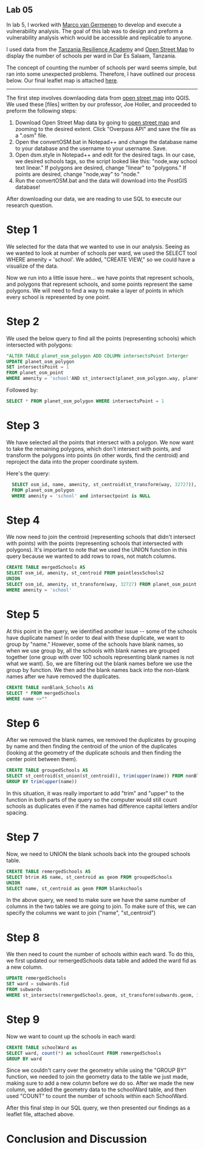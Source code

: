 

## Lab 05



In lab 5, I worked with [Marco van Germenen](https://marcovg.github.io/) to develop and execute a vulnerability analysis. The goal of this lab was to design and preform a vulnerability analysis which would be accessible and replicable to anyone. 

I used data from the [Tanzania Resilience Academy](https://resilienceacademy.ac.tz/) and [Open Street Map](https://www.openstreetmap.org/) to display the number of schools per ward in Dar Es Salaam, Tanzania. 



The concept of counting the number of schools per ward seems simple, but ran into some unexpected problems. Therefore, I have outlined our process below. Our final leaflet map is attached [here](dsmmap).

---------------------------------------------------------------------------------------------------------------

The first step involves downlaoding data from [open street map](https://www.openstreetmap.org/) into QGIS. We used these [files] written by our professor, Joe Holler, and proceeded to preform the following steps:
1. Download Open Street Map data by going to [open street map](https://www.openstreetmap.org/) and zooming to the desired    extent. Click "Overpass API" and save the file as a ".osm" file. 
2. Open the convertOSM.bat in Notepad++ and change the database name to your database and the username to your username. Save.
3. Open dsm.style in Notepad++ and edit for the desired tags. In our case, we desired schools tags, so the script looked    like this: 
        "node,way     school      text       linear." 
If polygons are desired, change "linear" to "polygons." If points are desired, change "node,way" to "node."
4. Run the convertOSM.bat and the data will download into the PostGIS database!
  

After downloading our data, we are reading to use SQL to execute our research question. 

# Step 1
We selected for the data that we wanted to use in our analysis. Seeing as we wanted to look at number of schools per ward, we used the SELECT tool WHERE amenity = 'school'. We added, "CREATE VIEW," so we could have a visualize of the data.

Now we run into a little issue here... we have points that represent schools, and polygons that represent schools, and some points represent the same polygons. We will need to find a way to make a layer of points in which every school is
represented by one point.

# Step 2
We used the below query to find all the points (representing schools) which intersected with polygons:

```sql
"ALTER TABLE planet_osm_polygon ADD COLUMN intersectsPoint Interger
UPDATE planet_osm_polygon
SET intersectsPoint = 1
FROM planet_osm_point
WHERE amenity = 'school'AND st_intersect(planet_osm_polygon.way, planet_osm_point.way)
```

Followed by: 
```sql
SELECT * FROM planet_osm_polygon WHERE intersectsPoint = 1
```

# Step 3
We have selected all the points that intersect with a polygon. We now want to take the remaining polygons, which don't intersect with points, and transform the polygons into points (in other words, find the centroid) and reproject the data into the proper coordinate system. 

Here's the query:

```sql
  SELECT osm_id, name, amenity, st_centroid(st_transform(way, 32727)), intersectsPoint
  FROM planet_osm_polygon
  WHERE amenity = 'school' and intersectpoint is NULL
  ```

# Step 4
We now need to join the centroid (representing schools that didn't intersect with points) with the points (representing schools that intersected with polygons). It's important to note that we used the UNION function in this query because we wanted to add rows to rows, not match columns. 

```sql
CREATE TABLE mergedSchools AS
SELECT osm_id, amenity, st_centroid FROM pointlessSchools2
UNION
SELECT osm_id, amenity, st_transform(way, 32727) FROM planet_osm_point
WHERE amenity = 'school'
```
# Step 5
At this point in the query, we identified another issue -- some of the schools have duplicate names! In order to deal with these duplicate, we want to group by "name." However, some of the schools have blank names, so when we use group by, all the schools with blank names are grouped together (one group with over 100 schools representing blank names is not what
we want). So, we are filtering out the blank names before we use the group by function. We then add the blank names back into the non-blank names after we have removed the duplicates.

```sql
CREATE TABLE nonBlank_Schools AS
SELECT * FROM mergedSchools
WHERE name <>""
```

# Step 6
After we removed the blank names, we removed the duplicates by grouping by name and then finding the centroid of the union of the duplicates (looking at the geometry of the duplicate schools and then finding the center point between them).

```sql
CREATE TABLE groupedSchools AS
SELECT st_centroid(st_union(st_centroid)), trim(upper(name)) FROM nonBlank_Schools
GROUP BY trim(upper(name))
```

In this situation, it was really important to add "trim" and "upper" to the function in both parts of the query so the computer would still count schools as duplicates even if the names had difference capital letters and/or spacing.

# Step 7
Now, we need to UNION the blank schools back into the grouped schools table.

```sql
CREATE TABLE remergedSchools AS
SELECT btrim AS name, st_centroid as geom FROM groupedSchools
UNION
SELECT name, st_centroid as geom FROM blankschools
```

In the above query, we need to make sure we have the same number of columns in the two tables we are going to join. To make sure of this, we can specify the columns we want to join ("name", "st_centroid")

# Step 8
We then need to count the number of schools within each ward. To do this, we
first updated our remergedSchools data table and added the ward fid as a new column.

```sql
UPDATE remergedSchools
SET ward = subwards.fid
FROM subwards
WHERE st_intersects(remergedSchools.geom, st_transform(subwards.geom, 32727))
```

# Step 9
Now we want to count up the schools in each ward:

```sql
CREATE TABLE schoolWard as
SELECT ward, count(*) as schoolCount FROM remergedSchools
GROUP BY ward
```

Since we couldn't carry over the geometry while using the "GROUP BY" function, we needed to join the geometry data to the table we just made, making sure to add a new column before we do so. After we made the new column, we added the geometry data to the schoolWard table, and then used "COUNT" to count the number of schools within each SchoolWard. 

After this final step in our SQL query, we then presented our findings as a leaflet file, attached above.

# Conclusion and Discussion



